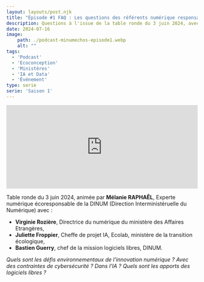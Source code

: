 ```yaml
---
layout: layouts/post.njk
title: "Épisode #1 FAQ : Les questions des référents numérique responsable"
description: Questions à l'issue de la table ronde du 3 juin 2024, avec Virginie Rozière, Juliette Froppier, Bastien Guerry et animée par Mélanie Raphaël. Quels sont les défis environnementaux de l'innovation numérique ?
date: 2024-07-16
image:
    path: ./podcast-minumechos-episode1.webp
    alt: ""
tags:
  - 'Podcast'
  - 'Ecoconception'
  - 'Ministères'
  - 'IA et Data'
  - 'Événement'
type: serie
serie: 'Saison 1'
---
```

<!-- intégration Acast -->
<iframe src="https://embed.acast.com/$/669e18c83847f8c1a590bc69/66a250f88f24d109f2186db2?" frameBorder="0" width="100%" height="220px" allow="autoplay"></iframe>

<!-- légende du podcast-->

Table ronde du 3 juin 2024, animée par **Mélanie RAPHAÊL**, Experte numérique écoresponsable de la DINUM (Direction Interministéruelle du Numérique) avec :
* **Virginie Rozière**, Directrice du numérique du ministère des Affaires Etrangères,
* **Juliette Froppier**, Cheffe de projet IA, Ecolab, ministère de la transition écologique,
* **Bastien Guerry**, chef de la mission logiciels libres, DINUM.

*Quels sont les défis environnementaux de l'innovation numérique ? Avec des contraintes de cybersécurité ? Dans l'IA ? Quels sont les apports des logiciels libres ?*


